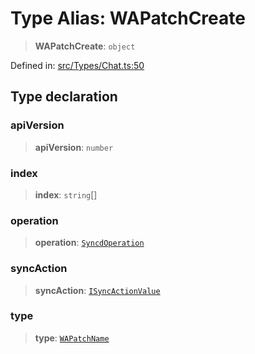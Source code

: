 # Type Alias: WAPatchCreate

> **WAPatchCreate**: `object`

Defined in: [src/Types/Chat.ts:50](https://github.com/Fokusdotid/bail/blob/cf6cc85134e12081bc635cea02cc0eee74033a81/src/Types/Chat.ts#L50)

## Type declaration

### apiVersion

> **apiVersion**: `number`

### index

> **index**: `string`[]

### operation

> **operation**: [`SyncdOperation`](../namespaces/proto/namespaces/SyncdMutation/enumerations/SyncdOperation.md)

### syncAction

> **syncAction**: [`ISyncActionValue`](../namespaces/proto/interfaces/ISyncActionValue.md)

### type

> **type**: [`WAPatchName`](WAPatchName.md)
